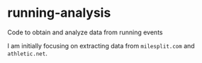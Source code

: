 # running-analysis
Code to obtain and analyze data from running events

I am initially focusing on extracting data from `milesplit.com` and `athletic.net`.
